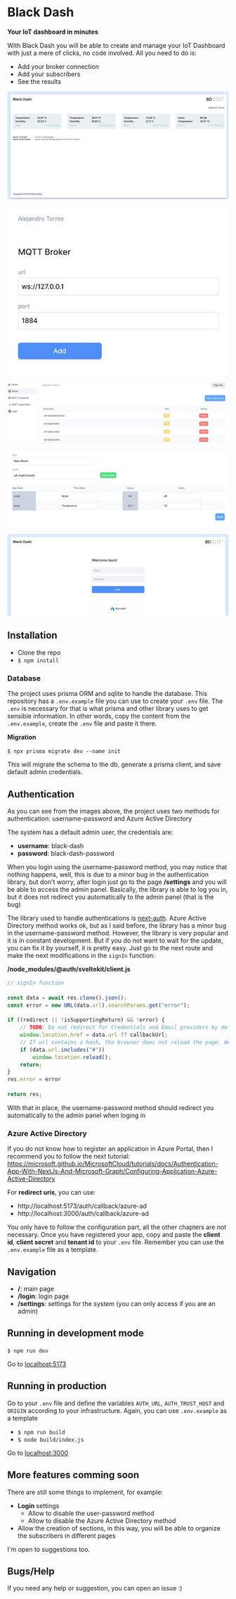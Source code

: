 # Black Dash

**Your IoT dashboard in minutes**

With Black Dash you will be able to create and manage your IoT Dashboard with just a mere of clicks, no code involved.
All you need to do is:
- Add your broker connection
- Add your subscribers
- See the results 

![Main page](/repo_info/img/main.JPG)

![Broker page](/repo_info/img/broker.JPG)

![Subscriber page](/repo_info/img/sub.JPG)

![New sub page](/repo_info/img/new_sub.JPG)

![Login page](/repo_info/img/sso.JPG)

## Installation

- Clone the repo
- `$ npm install`

### Database

The project uses prisma ORM and sqlite to handle the database. This repository has a `.env.example` file you can use to create your `.env` file. The `.env` is necessary for that is what prisma and other library uses to get sensible information. In other words, copy the content from the `.env.example`, create the `.env` file and paste it there.

**Migration**

`$ npx prisma migrate dev --name init`

This will migrate the schema to the db, generate a prisma client, and save default admin credentials.

## Authentication

As you can see from the images above, the project uses two methods for authentication: username-password and Azure Active Directory

The system has a default admin user, the credentials are:

- **username**: black-dash
- **password**: black-dash-password

When you login using the username-password method, you may notice that nothing happens, well, this is due to a minor bug in the authentication library, but don't worry, after login just go to the page **/settings** and you will be able to access the admin panel. Basically, the library is able to log you in, but it does not redirect you automatically to the admin panel (that is the bug)

The library used to handle authentications is <a href="https://github.com/nextauthjs/next-auth">next-auth</a>. Azure Active Directory method works ok, but as I said before, the library has a minor bug in the username-password method. However, the library is very popular and it is in constant development. But if you do not want to wait for the update, you can fix it by yourself, it is pretty easy. Just go to the next route and make the next modifications in the `signIn` function:

**/node_modules/@auth/sveltekit/client.js**
```js
// signIn function

const data = await res.clone().json();
const error = new URL(data.url).searchParams.get("error");

if ((redirect || !isSupportingReturn) && !error) {
    // TODO: Do not redirect for Credentials and Email providers by default in next major
    window.location.href = data.url ?? callbackUrl;
    // If url contains a hash, the browser does not reload the page. We reload manually
    if (data.url.includes("#"))
        window.location.reload();
    return;
}
res.error = error

return res;
```

With that in place, the username-password method should redirect you automatically to the admin panel when loging in 

### Azure Active Directory

If you do not know how to register an application in Azure Portal, then I recommend you to follow the next tutorial: <a href="https://microsoft.github.io/MicrosoftCloud/tutorials/docs/Authentication-App-With-NextJs-And-Microsoft-Graph/Configuring-Application-Azure-Active-Directory">https://microsoft.github.io/MicrosoftCloud/tutorials/docs/Authentication-App-With-NextJs-And-Microsoft-Graph/Configuring-Application-Azure-Active-Directory</a>

For **redirect uris**, you can use:
- http://localhost:5173/auth/callback/azure-ad
- http://localhost:3000/auth/callback/azure-ad

You only have to follow the configuration part, all the other chapters are not necessary. Once you have registered your app, copy and paste the **client id**, **client secret** and **tenant id** to your `.env` file. Remember you can use the `.env.example` file as a template.

## Navigation

- **/**: main page
- **/login**: login page
- **/settings**: settings for the system (you can only access if you are an admin)

## Running in development mode

`$ npm run dev`

Go to <a href="http://localhost:5173/">localhost:5173</a>

## Running in production

Go to your `.env` file and define the variables `AUTH_URL`, `AUTH_TRUST_HOST` and `ORIGIN` according to your infrastructure. Again, you can use `.env.example` as a template 

- `$ npm run build`
- `$ node build/index.js`

Go to <a href="http://localhost:5173/">localhost:3000</a>

## More features comming soon

There are still some things to implement, for example:

- **Login** settings
    - Allow to disable the user-password method
    - Allow to disable the Azure Active Directory method
- Allow the creation of sections, in this way, you will be able to organize the subscribers in different pages 

I'm open to suggestions too.

## Bugs/Help

If you need any help or suggestion, you can open an issue :)
